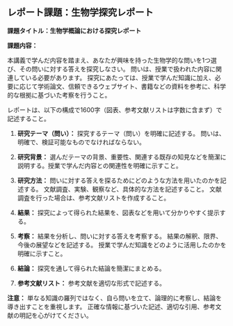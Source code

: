 ## レポート課題：生物学探究レポート

**課題タイトル：生物学概論における探究レポート**

**課題内容：**

本講義で学んだ内容を踏まえ、あなたが興味を持った生物学的な問いを1つ選び、その問いに対する答えを探究しなさい。  問いは、授業で扱われた内容に関連している必要があります。  探究にあたっては、授業で学んだ知識に加え、必要に応じて学術論文、信頼できるウェブサイト、書籍などの資料を参考に、科学的な根拠に基づいた考察を行うこと。

レポートは、以下の構成で1600字（図表、参考文献リストは字数に含まず）で記述すること。

1. **研究テーマ（問い）：**  探究するテーマ（問い）を明確に記述する。  問いは、明確で、検証可能なものでなければならない。

2. **研究背景：**  選んだテーマの背景、重要性、関連する既存の知見などを簡潔に説明する。授業で学んだ内容との関連性を明確に示すこと。

3. **研究方法：**  問いに対する答えを探るためにどのような方法を用いたのかを記述する。  文献調査、実験、観察など、具体的な方法を記述すること。  文献調査を行った場合は、参考文献リストを作成すること。

4. **結果：**  探究によって得られた結果を、図表などを用いて分かりやすく提示する。

5. **考察：**  結果を分析し、問いに対する答えを考察する。  結果の解釈、限界、今後の展望などを記述する。  授業で学んだ知識をどのように活用したのかを明確に示すこと。

6. **結論：**  探究を通して得られた結論を簡潔にまとめる。

7. **参考文献リスト：**  参考文献を適切な形式で記述する。


**注意：**  単なる知識の羅列ではなく、自ら問いを立て、論理的に考察し、結論を導き出すことを重視します。  正確な情報に基づいた記述、適切な引用、参考文献の明記を心がけてください。
